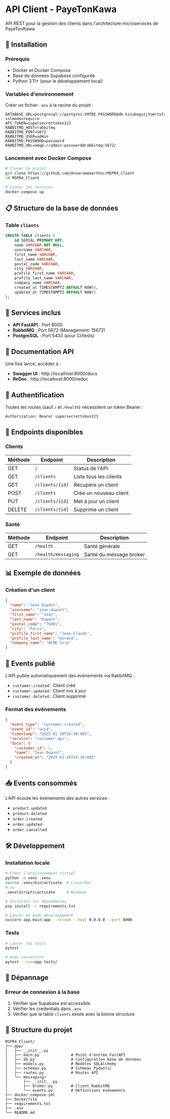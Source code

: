 # API Client - PayeTonKawa

API REST pour la gestion des clients dans l'architecture microservices de PayeTonKawa.

## 🚀 Installation

### Prérequis

- Docker et Docker Compose
- Base de données Supabase configurée
- Python 3.11+ (pour le développement local)

### Variables d'environnement

Créer un fichier `.env` à la racine du projet :

```env
DATABASE_URL=postgresql://postgres:VOTRE_PASSWORD@db.kziubeguijtomrtufrlm.supabase.co:5432/postgres?sslmode=require
API_TOKEN=supersecrettoken123
RABBITMQ_HOST=rabbitmq
RABBITMQ_PORT=5672
RABBITMQ_USER=admin
RABBITMQ_PASSWORD=password
RABBITMQ_URL=amqp://admin:password@rabbitmq:5672/
```

### Lancement avec Docker Compose

```bash
# Cloner le projet
git clone https://github.com/Annarummaarthur/MSPR4_Client
cd MSPR4_Client

# Lancer les services
docker-compose up
```

## 📋 Structure de la base de données

### Table `clients`

```sql
CREATE TABLE clients (
    id SERIAL PRIMARY KEY,
    name VARCHAR NOT NULL,
    username VARCHAR,
    first_name VARCHAR,
    last_name VARCHAR,
    postal_code VARCHAR,
    city VARCHAR,
    profile_first_name VARCHAR,
    profile_last_name VARCHAR,
    company_name VARCHAR,
    created_at TIMESTAMPTZ DEFAULT NOW(),
    updated_at TIMESTAMPTZ DEFAULT NOW()
);
```

## 🔧 Services inclus

- **API FastAPI** : Port 8000
- **RabbitMQ** : Port 5672 (Management: 15672)
- **PostgreSQL** : Port 5433 (pour CI/tests)

## 📖 Documentation API

Une fois lancé, accéder à :
- **Swagger UI** : http://localhost:8000/docs
- **ReDoc** : http://localhost:8000/redoc

## 🔐 Authentification

Toutes les routes (sauf `/` et `/health`) nécessitent un token Bearer :

```bash
Authorization: Bearer supersecrettoken123
```

## 📝 Endpoints disponibles

### Clients

| Méthode | Endpoint | Description |
|---------|----------|-------------|
| GET | `/` | Status de l'API |
| GET | `/clients` | Liste tous les clients |
| GET | `/clients/{id}` | Récupère un client |
| POST | `/clients` | Crée un nouveau client |
| PUT | `/clients/{id}` | Met à jour un client |
| DELETE | `/clients/{id}` | Supprime un client |

### Santé

| Méthode | Endpoint | Description |
|---------|----------|-------------|
| GET | `/health` | Santé générale |
| GET | `/health/messaging` | Santé du message broker |

## 📊 Exemple de données

### Création d'un client

```json
{
  "name": "Jean Dupont",
  "username": "jean.dupont",
  "first_name": "Jean",
  "last_name": "Dupont",
  "postal_code": "75001",
  "city": "Paris",
  "profile_first_name": "Jean-Claude",
  "profile_last_name": "Durand",
  "company_name": "ACME Corp"
}
```

## 🔄 Events publié

L'API publie automatiquement des événements via RabbitMQ :

- `customer.created` : Client créé
- `customer.updated` : Client mis à jour  
- `customer.deleted` : Client supprimé

### Format des événements

```json
{
  "event_type": "customer.created",
  "event_id": "uuid",
  "timestamp": "2025-01-20T18:30:00Z",
  "service": "customer-api",
  "data": {
    "customer_id": 1,
    "name": "Jean Dupont",
    "created_at": "2025-01-20T18:30:00Z"
  }
}
```

## 📥 Events consommés

L'API écoute les événements des autres services :

- `product.updated`
- `product.deleted`
- `order.created`
- `order.updated`
- `order.cancelled`

## 🛠️ Développement

### Installation locale

```bash
# Créer l'environnement virtuel
python -m venv .venv
source .venv/bin/activate  # Linux/Mac
# ou
.venv\Scripts\activate     # Windows

# Installer les dépendances
pip install -r requirements.txt

# Lancer en mode développement
uvicorn app.main:app --reload --host 0.0.0.0 --port 8000
```

### Tests

```bash
# Lancer les tests
pytest

# Avec couverture
pytest --cov=app tests/
```

## 🚨 Dépannage

### Erreur de connexion à la base

1. Vérifier que Supabase est accessible
2. Vérifier les credentials dans `.env`
3. Vérifier que la table `clients` existe avec la bonne structure

## 📁 Structure du projet

```
MSPR4_Client/
├── app/
│   ├── __init__.py
│   ├── main.py              # Point d'entrée FastAPI
│   ├── db.py                # Configuration base de données
│   ├── models.py            # Modèles SQLAlchemy
│   ├── schemas.py           # Schémas Pydantic
│   ├── routes.py            # Routes API
│   └── messaging/
│       ├── __init__.py
│       ├── broker.py        # Client RabbitMQ
│       └── events.py        # Définitions événements
├── docker-compose.yml
├── Dockerfile
├── requirements.txt
├── .env
└── README.md
```
